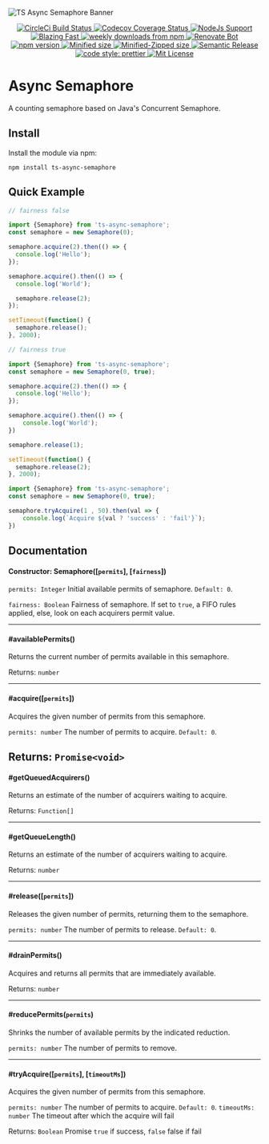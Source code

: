 ![TS Async Semaphore Banner](https://repository-images.githubusercontent.com/174854938/43fd2380-7682-11e9-92bf-8d162736f579)

<p align="center">
  <a href="https://circleci.com/gh/skrtheboss/ts-async-semaphore">
    <img alt="CircleCi Build Status" src="https://img.shields.io/circleci/build/github/skrtheboss/ts-async-semaphore/master?token=abc123def456&style=flat-square&logo=CircleCi">
  </a>
  <a href="https://codecov.io/gh/skrtheboss/ts-async-semaphore">
    <img alt="Codecov Coverage Status" src="https://img.shields.io/coveralls/github/skrtheboss/ts-async-semaphore/master?style=flat-square&logo=Coveralls">
  </a>
  <a href="https://nodejs.org/">
    <img alt="NodeJs Support" src="https://img.shields.io/node/v/ts-async-semaphore?style=flat-square&logo=Node.js">
  </a>
  <a href="https://twitter.com/acdlite/status/974390255393505280">
    <img alt="Blazing Fast" src="https://img.shields.io/badge/speed-blazing%20%F0%9F%94%A5-brightgreen.svg?style=flat-square">
  </a>
  <a href="https://www.npmjs.com/package/ts-async-semaphore">
    <img alt="weekly downloads from npm" src="https://img.shields.io/npm/dw/ts-async-semaphore.svg?style=flat-square">
  </a>
  <a href="https://renovatebot.com/">
    <img alt="Renovate Bot" src="https://img.shields.io/badge/renovate-enabled-brightgreen.svg?style=flat-square">
  </a>
  <br/>
  <a href="https://www.npmjs.org/package/ts-async-semaphore">
    <img alt="npm version" src="http://img.shields.io/npm/v/ts-async-semaphore.svg?style=flat-square&logo=npm">
  </a>
  <a href="https://bundlephobia.com/result?p=ts-async-semaphore">
    <img alt="Minified size" src="https://img.shields.io/bundlephobia/min/ts-async-semaphore?style=flat-square">
  </a>
  <a href="https://bundlephobia.com/result?p=ts-async-semaphore">
    <img alt="Minified-Zipped size" src="https://img.shields.io/bundlephobia/minzip/ts-async-semaphore?style=flat-square">
  </a>
  <a href="https://github.com/semantic-release/semantic-release">
    <img alt="Semantic Release" src="https://img.shields.io/badge/%20%20%F0%9F%93%A6%F0%9F%9A%80-semantic--release-blue.svg?style=flat-square">
  </a>
  <a href="https://github.com/prettier/prettier">
    <img alt="code style: prettier" src="https://img.shields.io/badge/code%20style-prettier-blue?style=flat-square&logo=Prettier">
  </a>
  <a href="https://github.com/skrtheboss/ts-async-semaphore/blob/master/LICENSE">
    <img alt="Mit License" src="https://img.shields.io/npm/l/ts-async-semaphore?color=blue&style=flat-square">
  </a>
</p>

# Async Semaphore

A counting semaphore based on Java's Concurrent Semaphore.

## Install

Install the module via npm:

    npm install ts-async-semaphore

## Quick Example

```typescript
// fairness false

import {Semaphore} from 'ts-async-semaphore';
const semaphore = new Semaphore(0);

semaphore.acquire(2).then(() => {
  console.log('Hello');
});

semaphore.acquire().then(() => {
  console.log('World');

  semaphore.release(2);
});

setTimeout(function() {
  semaphore.release();
}, 2000);

```

```typescript
// fairness true

import {Semaphore} from 'ts-async-semaphore';
const semaphore = new Semaphore(0, true);

semaphore.acquire(2).then(() => {
  console.log('Hello');
});

semaphore.acquire().then(() => {
    console.log('World');
})

semaphore.release(1);

setTimeout(function() {
  semaphore.release(2);
}, 2000);

```

```typescript
import {Semaphore} from 'ts-async-semaphore';
const semaphore = new Semaphore(0, true);

semaphore.tryAcquire(1 , 50).then(val => {
    console.log(`Acquire ${val ? 'success' : 'fail'}`);
})

```

## Documentation

#### Constructor: Semaphore([`permits`], [`fairness`])

`permits: Integer` Initial available permits of semaphore. `Default: 0`.

`fairness: Boolean` Fairness of semaphore. If set to `true`, a FIFO rules applied, else, look on each acquirers permit value.

---

#### #availablePermits()

Returns the current number of permits available in this semaphore.

Returns: `number`

---

#### #acquire([`permits`])

Acquires the given number of permits from this semaphore.

`permits: number` The number of permits to acquire. `Default: 0`.

Returns: `Promise<void>`
---

#### #getQueuedAcquirers()

Returns an estimate of the number of acquirers waiting to acquire.

Returns: `Function[]`

---

#### #getQueueLength()

Returns an estimate of the number of acquirers waiting to acquire.

Returns: `number`

---

#### #release([`permits`])

Releases the given number of permits, returning them to the semaphore.

`permits: number` The number of permits to release. `Default: 0`.

---

#### #drainPermits()

Acquires and returns all permits that are immediately available.

Returns: `number`

---

#### #reducePermits(`permits`)

Shrinks the number of available permits by the indicated reduction.

`permits: number` The number of permits to remove.

---

#### #tryAcquire([`permits`], [`timeoutMs`])

Acquires the given number of permits from this semaphore.

`permits: number` The number of permits to acquire. `Default: 0`.
`timeoutMs: number` The timeout after which the acquire will fail

Returns: `Boolean` Promise `true` if success, `false` false if fail

